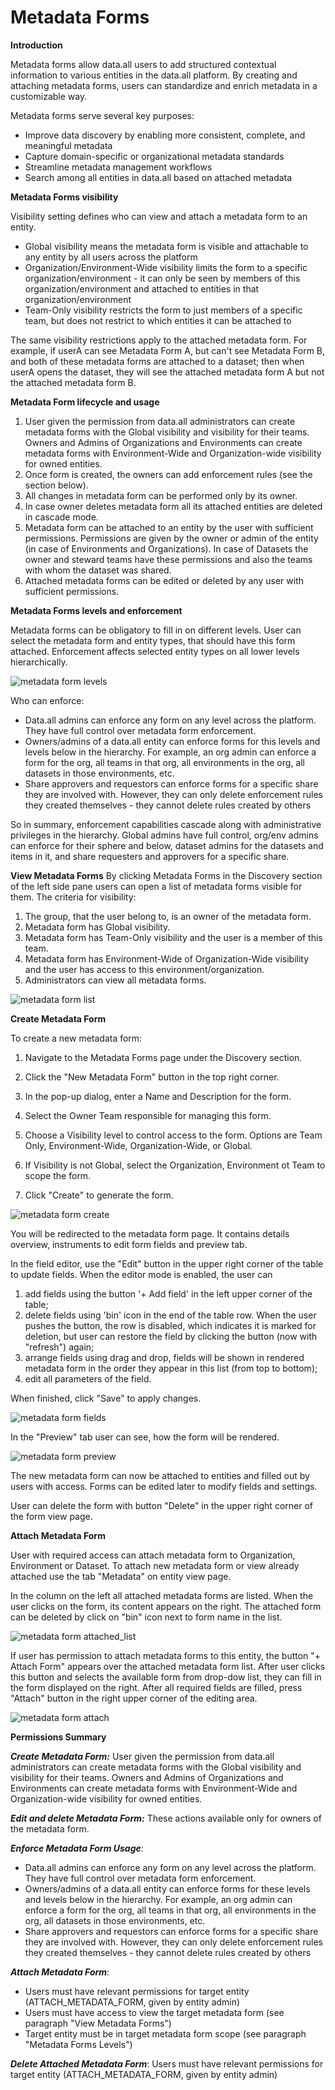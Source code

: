 # **Metadata Forms**

**Introduction**

Metadata forms allow data.all users to add structured contextual information to various entities in the data.all platform. By creating and attaching metadata forms, users can standardize and enrich metadata in a customizable way.

Metadata forms serve several key purposes:

- Improve data discovery by enabling more consistent, complete, and meaningful metadata
- Capture domain-specific or organizational metadata standards
- Streamline metadata management workflows
- Search among all entities in data.all based on attached metadata

**Metadata Forms visibility**

Visibility setting defines who can view and attach a metadata form to an entity.

- Global visibility means the metadata form is visible and attachable to any entity by all users across the platform
- Organization/Environment-Wide visibility limits the form to a specific organization/environment - it can only be seen by members of this organization/environment and attached to entities in that organization/environment
- Team-Only visibility restricts the form to just members of a specific team, but does not restrict to which entities it can be attached to

The same visibility restrictions apply to the attached metadata form. For example, if userA can see Metadata Form A, but can't see Metadata Form B, and both of these metadata forms are attached to a dataset; then when userA opens the dataset, they will see the attached metadata form A but not the attached metadata form B.

**Metadata Form lifecycle and usage**

1. User given the permission from data.all administrators can create metadata forms with the Global visibility and visibility for their teams. Owners and Admins of Organizations and Environments can create metadata forms with Environment-Wide and Organization-wide visibility for owned entities.
2. Once form is created, the owners can add enforcement rules (see the section below).
3. All changes in metadata form can be performed only by its owner. 
4. In case owner deletes metadata form all its attached entities are deleted in cascade mode. 
5. Metadata form can be attached to an entity by the user with sufficient permissions. Permissions are given by the owner or admin of the entity (in case of Environments and Organizations). In case of Datasets the owner and steward teams have these permissions and also the teams with whom the dataset was shared.
6. Attached metadata forms can be edited or deleted by any user with sufficient permissions.

**Metadata Forms levels and enforcement**

Metadata forms can be obligatory to fill in on different levels. User can select the metadata form and entity types, that should have this form attached.  Enforcement affects selected entity types on all lower levels hierarchically.

![metadata form levels](pictures/metadata_forms/mf_levels.jpg#zoom#shadow)

Who can enforce:

* Data.all admins can enforce any form on any level across the platform. They have full control over metadata form enforcement.
* Owners/admins  of a data.all entity can enforce forms for this levels and levels below in the hierarchy. For example, an org admin can enforce a form for the org, all teams in that org, all environments in the org, all datasets in those environments, etc.
* Share approvers and requestors can enforce forms for a specific share they are involved with. However, they can only delete enforcement rules they created themselves - they cannot delete rules created by others

So in summary, enforcement capabilities cascade along with administrative privileges in the hierarchy. Global admins have full control, org/env admins can enforce for their sphere and below, dataset admins for the datasets and items in it, and share requesters and approvers for a specific share.

**View Metadata Forms**
By clicking Metadata Forms in the Discovery section of the left side pane users can open a list of metadata forms visible for them.
The criteria for visibility:

1. The group, that the user belong to, is an owner of the metadata form.
2. Metadata form has Global visibility.
2. Metadata form has Team-Only visibility and the user is a member of this team.
3. Metadata form has Environment-Wide of Organization-Wide visibility and the user has access to this environment/organization.
4. Administrators can view all metadata forms.

![metadata form list](pictures/metadata_forms/mf_list.png#zoom#shadow)

**Create Metadata Form**

To create a new metadata form:

1. Navigate to the Metadata Forms page under the Discovery section.

2. Click the "New Metadata Form" button in the top right corner.

3. In the pop-up dialog, enter a Name and Description for the form.

4. Select the Owner Team responsible for managing this form.

5. Choose a Visibility level to control access to the form. Options are Team Only, Environment-Wide, Organization-Wide, or Global.

6. If Visibility is not Global, select the Organization, Environment ot Team to scope the form.

7. Click "Create" to generate the form.

![metadata form create](pictures/metadata_forms/mf_create.png#zoom#shadow)

You will be redirected to the metadata form page. It contains details overview, instruments to edit form fields and preview tab.

In the field editor, use the "Edit" button in the upper right corner of the table to update fields. 
When the editor mode is enabled, the user can 

1. add fields using the button '+ Add field' in the left upper corner of the table;
2. delete fields using 'bin' icon in the end of the table row. When the user pushes the button, the row is disabled, which indicates it is marked for deletion, but user can restore the field by clicking the button (now with "refresh") again;
3. arrange fields using drag and drop, fields will be shown in rendered metadata form in the order they appear in this list (from top to bottom);
4. edit all parameters of the field.

When finished, click "Save" to apply changes.

![metadata form fields](pictures/metadata_forms/mf_edit_fields.png#zoom#shadow)

In the "Preview" tab user can see, how the form will be rendered.

![metadata form preview](pictures/metadata_forms/mf_preview.png#zoom#shadow)

The new metadata form can now be attached to entities and filled out by users with access. 
Forms can be edited later to modify fields and settings.

User can delete the form with button "Delete" in the upper right corner of the form view page.

**Attach Metadata Form**

User with required access can attach metadata form to Organization, Environment or Dataset.
To attach new metadata form or view already attached use the tab "Metadata" on entity view page.

In the column on the left all attached metadata forms are listed. When the user clicks on the form, its content appears
on the right. The attached form can be deleted by click on "bin" icon next to form name in the list.

![metadata form attached_list](pictures/metadata_forms/attached_mf_list.png#zoom#shadow)

If user has permission to attach metadata forms to this entity, the button "+ Attach Form" appears over the attached metadata form list.
After user clicks this button and selects the available form from drop-dow list, they can fill in the form displayed on the right.
After all required fields are filled, press "Attach" button in the right upper corner of the editing area.

![metadata form attach](pictures/metadata_forms/attach_mf.png#zoom#shadow)


**Permissions Summary**

***Create Metadata Form:*** User given the permission from data.all administrators can create metadata forms with the Global visibility and visibility for their teams. Owners and Admins of Organizations and Environments can create metadata forms with Environment-Wide and Organization-wide visibility for owned entities.

***Edit and delete Metadata Form:*** These actions available only for owners of the metadata form.

***Enforce Metadata Form Usage***: 

- Data.all admins can enforce any form on any level across the platform. They have full control over metadata form enforcement. 
- Owners/admins  of a data.all entity can enforce forms for these levels and levels below in the hierarchy. For example, an org admin can enforce a form for the org, all teams in that org, all environments in the org, all datasets in those environments, etc. 
- Share approvers and requestors can enforce forms for a specific share they are involved with. However, they can only delete enforcement rules they created themselves - they cannot delete rules created by others

***Attach Metadata Form***: 

- Users must have relevant  permissions for target entity (ATTACH_METADATA_FORM, given by entity admin)
- Users must have access to view the target metadata form (see paragraph "View Metadata Forms")
- Target entity must be in target metadata form scope (see paragraph "Metadata Forms Levels")

***Delete Attached Metadata Form***:  Users must have relevant  permissions for target entity (ATTACH_METADATA_FORM, given by entity admin)